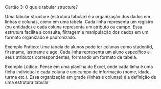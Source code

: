 Cartão 3: O que é tabular structure?

Uma tabular structure (estrutura tabular) é a organização dos dados em linhas e colunas, como em uma tabela. Cada linha representa um registro (ou entidade) e cada coluna representa um atributo ou campo. Essa estrutura facilita a consulta, filtragem e manipulação dos dados em um formato organizado e padronizado.

Exemplo Prático:
Uma tabela de alunos pode ter colunas como studentid, firstname, lastname e age. Cada linha representa um aluno específico e seus atributos correspondentes, formando um formato de tabela.

Exemplo Lúdico:
Pense em uma planilha do Excel, onde cada linha é uma ficha individual e cada coluna é um campo de informação (nome, idade, turma etc.). Essa organização em grade (linhas e colunas) é a definição de uma estrutura tabular
